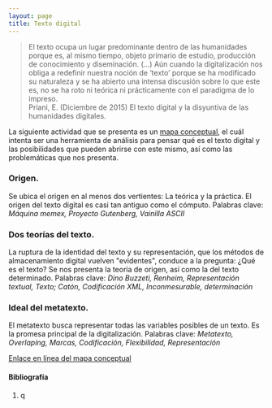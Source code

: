 ```yaml
---
layout: page
title: Texto digital 
---
```

> El texto ocupa un lugar predominante dentro de las humanidades porque es, al mismo tiempo, objeto primario de estudio, producción de conocimiento y diseminación. (...) Aún cuando la digitalización nos obliga a redefinir nuestra noción de ‘texto’ porque se ha modificado su naturaleza y se ha abierto una intensa discusión sobre lo que este es, no se ha roto ni teórica ni prácticamente con el paradigma de lo impreso.  
Priani, E. (Diciembre de 2015) El texto digital y la disyuntiva de las humanidades digitales.

La siguiente actividad que se presenta es un [mapa conceptual](https://venngage.net/ps/ryM3QZVsFHo/el-texto-digital), el cuál intenta ser una herramienta de análisis para pensar qué es el texto digital y las posibilidades que pueden abrirse con este mismo, así como las problemáticas que nos presenta. 

### Origen. 
Se ubica el origen en al menos dos vertientes: La teórica y la práctica. El origen del texto digital es casi tan antiguo como el cómputo. 
Palabras clave: *Máquina memex, Proyecto Gutenberg, Vainilla ASCII*

### Dos teorías del texto.
La ruptura de la identidad del texto y su representación, que los métodos de almacenamiento digital vuelven "evidentes", conduce a la pregunta: ¿Qué es el texto?
Se nos presenta la teoría de origen, así como la del texto determinado. 
Palabras clave: *Dino Buzzeti, Renheim, Representación textual, Texto; Catón, Codificación XML, Inconmesurable, determinación*

### Ideal del metatexto.
El metatexto busca representar todas las variables posibles de un texto. Es la promesa principal de la digitalización. 
Palabras clave: *Metatexto, Overlaping, Marcas, Codificación, Flexibilidad, Representación*

[Enlace en línea del mapa conceptual](https://venngage.net/ps/ryM3QZVsFHo/el-texto-digital)

#### Bibliografía
1. q
